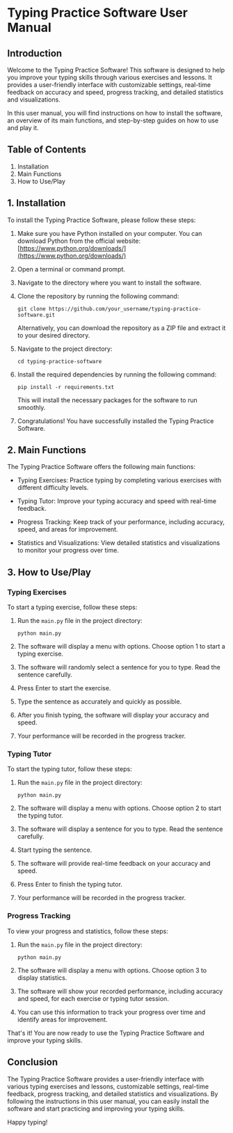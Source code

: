 # Typing Practice Software User Manual

## Introduction

Welcome to the Typing Practice Software! This software is designed to help you improve your typing skills through various exercises and lessons. It provides a user-friendly interface with customizable settings, real-time feedback on accuracy and speed, progress tracking, and detailed statistics and visualizations.

In this user manual, you will find instructions on how to install the software, an overview of its main functions, and step-by-step guides on how to use and play it.

## Table of Contents

1. Installation
2. Main Functions
3. How to Use/Play

## 1. Installation

To install the Typing Practice Software, please follow these steps:

1. Make sure you have Python installed on your computer. You can download Python from the official website: [https://www.python.org/downloads/](https://www.python.org/downloads/)

2. Open a terminal or command prompt.

3. Navigate to the directory where you want to install the software.

4. Clone the repository by running the following command:

   ```
   git clone https://github.com/your_username/typing-practice-software.git
   ```

   Alternatively, you can download the repository as a ZIP file and extract it to your desired directory.

5. Navigate to the project directory:

   ```
   cd typing-practice-software
   ```

6. Install the required dependencies by running the following command:

   ```
   pip install -r requirements.txt
   ```

   This will install the necessary packages for the software to run smoothly.

7. Congratulations! You have successfully installed the Typing Practice Software.

## 2. Main Functions

The Typing Practice Software offers the following main functions:

- Typing Exercises: Practice typing by completing various exercises with different difficulty levels.

- Typing Tutor: Improve your typing accuracy and speed with real-time feedback.

- Progress Tracking: Keep track of your performance, including accuracy, speed, and areas for improvement.

- Statistics and Visualizations: View detailed statistics and visualizations to monitor your progress over time.

## 3. How to Use/Play

### Typing Exercises

To start a typing exercise, follow these steps:

1. Run the `main.py` file in the project directory:

   ```
   python main.py
   ```

2. The software will display a menu with options. Choose option 1 to start a typing exercise.

3. The software will randomly select a sentence for you to type. Read the sentence carefully.

4. Press Enter to start the exercise.

5. Type the sentence as accurately and quickly as possible.

6. After you finish typing, the software will display your accuracy and speed.

7. Your performance will be recorded in the progress tracker.

### Typing Tutor

To start the typing tutor, follow these steps:

1. Run the `main.py` file in the project directory:

   ```
   python main.py
   ```

2. The software will display a menu with options. Choose option 2 to start the typing tutor.

3. The software will display a sentence for you to type. Read the sentence carefully.

4. Start typing the sentence.

5. The software will provide real-time feedback on your accuracy and speed.

6. Press Enter to finish the typing tutor.

7. Your performance will be recorded in the progress tracker.

### Progress Tracking

To view your progress and statistics, follow these steps:

1. Run the `main.py` file in the project directory:

   ```
   python main.py
   ```

2. The software will display a menu with options. Choose option 3 to display statistics.

3. The software will show your recorded performance, including accuracy and speed, for each exercise or typing tutor session.

4. You can use this information to track your progress over time and identify areas for improvement.

That's it! You are now ready to use the Typing Practice Software and improve your typing skills.

## Conclusion

The Typing Practice Software provides a user-friendly interface with various typing exercises and lessons, customizable settings, real-time feedback, progress tracking, and detailed statistics and visualizations. By following the instructions in this user manual, you can easily install the software and start practicing and improving your typing skills.

Happy typing!